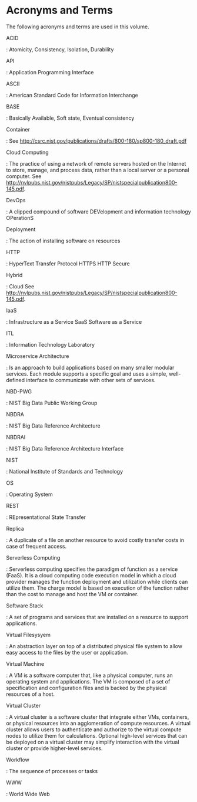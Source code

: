 
# Acronyms and Terms

The following acronyms and terms are used in this volume.

ACID

: Atomicity, Consistency, Isolation, Durability

API

: Application Programming Interface

ASCII

: American Standard Code for Information Interchange

BASE

: Basically Available, Soft state, Eventual consistency

Container

: See
  <http://csrc.nist.gov/publications/drafts/800-180/sp800-180_draft.pdf>

Cloud Computing

: The practice of using a network of remote servers hosted
  on the Internet to store, manage, and process data, rather than a local
  server or a personal computer. See
  <http://nvlpubs.nist.gov/nistpubs/Legacy/SP/nistspecialpublication800-145.pdf>.

DevOps

: A clipped compound of software DEVelopment and information
  technology OPerationS

Deployment

: The action of installing software on resources

HTTP

: HyperText Transfer Protocol HTTPS HTTP Secure

Hybrid

: Cloud See <http://nvlpubs.nist.gov/nistpubs/Legacy/SP/nistspecialpublication800-145.pdf>.

IaaS

: Infrastructure as a Service SaaS Software as a Service

ITL

: Information Technology Laboratory

Microservice Architecture

: Is an approach to build applications based on
  many smaller modular services. Each module supports a specific goal and
  uses a simple, well-defined interface to communicate with other sets of
  services.

NBD-PWG

: NIST Big Data Public Working Group

NBDRA

: NIST Big Data Reference Architecture

NBDRAI

: NIST Big Data Reference Architecture Interface

NIST

: National Institute of Standards and Technology

OS

: Operating System

REST

: REpresentational State Transfer

Replica

: A duplicate of a file on another resource to avoid costly
  transfer costs in case of frequent access.

Serverless Computing

: Serverless computing specifies the paradigm of
  function as a service (FaaS). It is a cloud computing code execution
  model in which a cloud provider manages the function deployment and
  utilization while clients can utilize them. The charge model is based on
  execution of the function rather than the cost to manage and host the VM
  or container.

Software Stack

: A set of programs and services that are installed on a
  resource to support applications.

Virtual Filesysyem

: An abstraction layer on top of a distributed physical
  file system to allow easy access to the files by the user or
  application.

Virtual Machine

: A VM is a software computer that, like a physical
  computer, runs an operating system and applications. The VM is composed
  of a set of specification and configuration files and is backed by the
  physical resources of a host.

Virtual Cluster

: A virtual cluster is a software cluster that integrate
  either VMs, containers, or physical resources into an agglomeration of
  compute resources. A virtual cluster allows users to authenticate and
  authorize to the virtual compute nodes to utilize them for calculations.
  Optional high-level services that can be deployed on a virtual cluster
  may simplify interaction with the virtual cluster or provide
  higher-level services.

Workflow

: The sequence of processes or tasks

WWW

: World Wide Web

